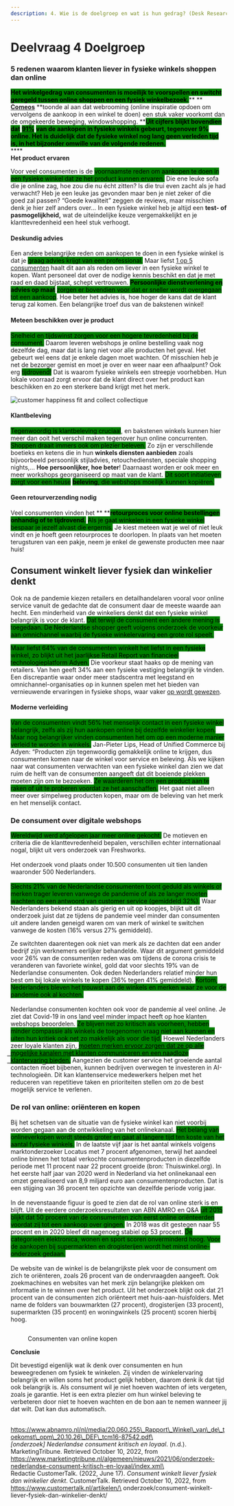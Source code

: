 ```yaml
---
description: 4. Wie is de doelgroep en wat is hun gedrag? (Desk Research) samen met D7
---
```


# Deelvraag 4 Doelgroep

### 5 redenen waarom klanten liever in fysieke winkels shoppen dan online

<mark style="background-color:green;">**Het winkelgedrag van consumenten is moeilijk te voorspellen en switcht geregeld tussen online shoppen en een fysiek winkelbezoek.**</mark>** ** [**Comeos**](https://static.comeos.be/E-commerce\_Belgium\_2018.pdf) **toonde al aan dat webrooming (online inspiratie opdoen om vervolgens de aankoop in een winkel te doen) een stuk vaker voorkomt dan de omgekeerde beweging, windowshopping. **<mark style="background-color:green;">**Uit cijfers blijkt bovendien dat**</mark> [<mark style="background-color:green;">**91%**</mark>](https://www.emerce.nl/research/91-retailomzet-fysiek-9-online) <mark style="background-color:green;">**van de aankopen in fysieke winkels gebeurt, tegenover 9% online. Het is duidelijk dat de fysieke winkel nog lang geen verleden tijd is, in het bijzonder omwille van de volgende redenen.**</mark>\
****\
**Het product ervaren**

Voor veel consumenten is de <mark style="background-color:green;">voornaamste reden om aankopen te doen in een fysieke winkel dat ze het product kunnen ervaren.</mark> Die ene leuke sofa die je online zag, hoe zou die nu écht zitten? Is die trui even zacht als je had verwacht? Heb je een leuke jas gevonden maar ben je niet zeker of die goed zal passen? “Goede kwaliteit” zeggen de reviews, maar misschien denk je hier zelf anders over… In een fysieke winkel heb je altijd een **test- of pasmogelijkheid,** wat de uiteindelijke keuze vergemakkelijkt en je klanttevredenheid een heel stuk verhoogt.

#### **Deskundig advies**

Een andere belangrijke reden om aankopen te doen in een fysieke winkel is dat je <mark style="background-color:green;">graag advies krijgt van een professional.</mark> Maar liefst [1 op 5 consumenten](https://static.comeos.be/E-commerce\_Belgium\_2018.pdf) haalt dit aan als reden om liever in een fysieke winkel te kopen. Want personeel dat over de nodige kennis beschikt en dat je met raad en daad bijstaat, schept vertrouwen. <mark style="background-color:green;">**Persoonlijke dienstverlening en advies op maat**</mark> <mark style="background-color:green;"></mark><mark style="background-color:green;">zorgen er bovendien voor dat er sneller wordt overgegaan tot een aankoop</mark>. Hoe beter het advies is, hoe hoger de kans dat de klant terug zal komen. Een belangrijke troef dus van de bakstenen winkel!

#### **Meteen beschikken over je product**

<mark style="background-color:green;">Snelheid en tijdswinst zorgen voor een hogere tevredenheid bij de consument.</mark> Daarom leveren webshops je online bestelling vaak nog dezelfde dag, maar dat is lang niet voor alle producten het geval. Het gebeurt wel eens dat je enkele dagen moet wachten. Of misschien heb je net de bezorger gemist en moet je over en weer naar een afhaalpunt? Ook erg <mark style="background-color:green;">tijdrovend!</mark> Dat is waarom fysieke winkels een streepje voorhebben. Hun lokale voorraad zorgt ervoor dat de klant direct over het product kan beschikken en zo een sterkere band krijgt met het merk.

![customer happiness fit and collect collectique](https://www.collectique.eu/app/uploads/2019/09/customer-happiness\_opt-300x205.png)

#### **Klantbeleving**

<mark style="background-color:green;">Tegenwoordig is klantbeleving cruciaal</mark>, en bakstenen winkels kunnen hier meer dan ooit het verschil maken tegenover hun online concurrenten. <mark style="background-color:green;">Shoppen draait immers ook om plezier beleven.</mark> Zo zijn er verschillende boetieks en ketens die in hun **winkels diensten aanbieden** zoals bijvoorbeeld persoonlijk stijladvies, retouchediensten, speciale shopping nights,… **Hoe persoonlijker, hoe beter**! Daarnaast worden er ook meer en meer workshops georganiseerd op maat van de klant. <mark style="background-color:green;">Dit soort initiatieven zorgt voor een heuse</mark> <mark style="background-color:green;"></mark><mark style="background-color:green;">**beleving**</mark><mark style="background-color:green;">, die webshops moeilijk kunnen kopiëren.</mark>

#### **Geen retourverzending nodig**

Veel consumenten vinden het ** **<mark style="background-color:green;">**retourproces voor online bestellingen onhandig of te tijdrovend.**</mark> <mark style="background-color:green;"></mark><mark style="background-color:green;">Als je gaat winkelen in een fysieke winkel bespaar je jezelf alvast die ergernis.</mark> Je kiest meteen wat je wel of niet leuk vindt en je hoeft geen retourproces te doorlopen. In plaats van het moeten terugsturen van een pakje, neem je enkel de gewenste producten mee naar huis!



## Consument winkelt liever fysiek dan winkelier denkt

Ook na de pandemie kiezen retailers en detailhandelaren vooral voor online service vanuit de gedachte dat de consument daar de meeste waarde aan hecht. Een minderheid van de winkeliers denkt dat een fysieke winkel belangrijk is voor de klant. <mark style="background-color:green;">Dat terwijl de consument een andere mening is toegedaan. De Nederlandse shopper geeft volgens onderzoek de voorkeur aan omnichannel waarbij de fysieke winkelervaring een grote rol speelt.</mark>

<mark style="background-color:green;">Maar liefst 64% van de consumenten winkelt het liefst in een fysieke winkel, zo blijkt uit het jaarlijkse Retail Report van financieel technologieplatform Adyen.</mark> Die voorkeur staat haaks op de mening van retailers. Van hen geeft 34% aan een fysieke vestiging belangrijk te vinden. Een discrepantie waar onder meer stadscentra met leegstand en omnichannel-organisaties op in kunnen spelen met het bieden van vernieuwende ervaringen in fysieke shops, waar vaker [op wordt gewezen](https://www.customertalk.nl/artikelen/interview/waarom-de-fysieke-winkel-toekomst-heeft/).

#### Moderne verleiding

<mark style="background-color:green;">Van de consumenten vindt 56% het menselijk contact in een fysieke winkel belangrijk, zelfs als zij hun aankopen online bij dezelfde winkelier kopen. Maar nog belangrijker vinden consumenten het om op een moderne manier verleid te worden in winkels.</mark> Jan-Pieter Lips, Head of Unified Commerce bij Adyen: “Producten zijn tegenwoordig gemakkelijk online te krijgen, dus consumenten komen naar de winkel voor service en beleving. Als we kijken naar wat consumenten verwachten van een fysieke winkel dan zien we dat ruim de helft van de consumenten aangeeft dat dit boeiende plekken moeten zijn om te bezoeken. <mark style="background-color:green;">Ze waarderen het om een product aan te raken of uit te proberen voordat ze het aanschaffen.</mark> Het gaat niet alleen meer over simpelweg producten kopen, maar om de beleving van het merk en het menselijk contact.





### De consument over digitale webshops

<mark style="background-color:green;">Wereldwijd werd afgelopen jaar meer online gekocht.</mark> De motieven en criteria die de klanttevredenheid bepalen, verschillen echter internationaal nogal, blijkt uit vers onderzoek van Freshworks.\
\
Het onderzoek vond plaats onder 10.500 consumenten uit tien landen waaronder 500 Nederlanders. \
\
<mark style="background-color:green;">Slechts 21% van de Nederlandse consumenten toont geduld als winkels of merken trager leveren vanwege de pandemie of als ze langer moeten wachten op een antwoord van customer service (gemiddeld 32%).</mark> Waar Nederlanders bekend staan als gierig en uit op koopjes, blijkt uit dit onderzoek juist dat ze tijdens de pandemie veel minder dan consumenten uit andere landen geneigd waren om van merk of winkel te switchen vanwege de kosten (16% versus 27% gemiddeld).

Ze switchten daarentegen ook niet van merk als ze dachten dat een ander bedrijf zijn werknemers eerlijker behandelde. Waar dit argument gemiddeld voor 26% van de consumenten reden was om tijdens de corona crisis te veranderen van favoriete winkel, gold dat voor slechts 19% van de Nederlandse consumenten. Ook deden Nederlanders relatief minder hun best om bij lokale winkels te kopen (36% tegen 41% gemiddeld). <mark style="background-color:green;">Kortom, Nederlanders bleven het trouwst aan de winkels en merken waar ze voor de pandemie ook al kochten.</mark>\
\
Nederlandse consumenten kochten ook voor de pandemie al veel online. Je ziet dat Covid-19 in ons land veel minder impact heeft op hoe klanten webshops beoordelen. <mark style="background-color:green;">Ze blijven net zo kritisch als voorheen, hebben minder compassie als winkels de toegenomen vraag niet aan kunnen en uiten hun kritiek ook net zo makkelijk als voor die tijd.</mark> Hoewel Nederlanders zeer loyale klanten zijn, <mark style="background-color:green;">m͟o͟e͟t͟e͟n͟ ͟m͟e͟r͟k͟e͟n͟ ͟e͟r͟v͟o͟o͟r͟ ͟z͟o͟r͟g͟e͟n͟ ͟d͟a͟t͟ ͟z͟e͟ ͟o͟p͟ ͟a͟l͟l͟e͟ ͟m͟o͟g͟e͟l͟i͟j͟k͟e͟ ͟k͟a͟n͟a͟l͟e͟n͟ ͟m͟e͟t͟ ͟k͟l͟a͟n͟t͟e͟n͟ ͟c͟o͟m͟m͟u͟n͟i͟c͟e͟r͟e͟n͟ ͟e͟n͟ ͟e͟e͟n͟ ͟n͟a͟a͟d͟l͟o͟z͟e͟ ͟k͟l͟a͟n͟t͟e͟r͟v͟a͟r͟i͟n͟g͟ ͟b͟i͟e͟d͟e͟n͟.͟</mark> Aangezien de customer service het groeiende aantal contacten moet bijbenen, kunnen bedrijven overwegen te investeren in AI-technologieën. Dit kan klantenservice medewerkers helpen met het reduceren van repetitieve taken en prioriteiten stellen om zo de best mogelijk service te verlenen.

### &#x20; De rol van online: oriënteren en kopen

Bij het schetsen van de situatie van de fysieke winkel kan niet voorbij worden gegaan aan de ontwikkeling van het onlinekanaal. <mark style="background-color:green;">Het belang van onlineverkopen wordt steeds groter en gaat al langere tijd ten koste van het aantal fysieke winkels.</mark> In de laatste vijf jaar is het aantal winkels volgens marktonderzoeker Locatus met 7 procent afgenomen, terwijl het aandeel online binnen het totaal verkochte consumentenproducten in diezelfde periode met 11 procent naar 22 procent groeide (bron: Thuiswinkel.org). In het eerste half jaar van 2020 werd in Nederland via het onlinekanaal een omzet gerealiseerd van 8,9 miljard euro aan consumentenproducten. Dat is een stijging van 36 procent ten opzichte van dezelfde periode vorig jaar.\
\
In de nevenstaande figuur is goed te zien dat de rol van online sterk is en blijft. Uit de eerdere onderzoeksresultaten van ABN AMRO en Q\&A <mark style="background-color:green;">uit 2015 blijkt dat 50 procent van de consumenten zich eerst online oriënteerden voordat zij tot een aankoop over gingen.</mark> In 2018 was dit gestegen naar 55 procent en in 2020 bleef dit nagenoeg stabiel op 53 procent. <mark style="background-color:green;">De categorieën elektronica, wonen en sport scoren onverminderd hoog. Voor de aankopen bij supermarkten en drogisterijen wordt het minst online-onderzoek gedaan.</mark>\
\
De website van de winkel is de belangrijkste plek voor de consument om zich te oriënteren, zoals 26 procent van de ondervraagden aangeeft. Ook zoekmachines en websites van het merk zijn belangrijke plekken om informatie in te winnen over het product. Uit het onderzoek blijkt ook dat 21 procent van de consumenten zich oriënteert met huis-aan-huisfolders. Met name de folders van bouwmarkten (27 procent), drogisterijen (33 procent), supermarkten (35 procent) en woningwinkels (25 procent) scoren hierbij hoog.

<figure><img src="../../../.gitbook/assets/Schermafbeelding 2022-10-10 om 13.23.11.png" alt=""><figcaption><p>Consumenten van online kopen</p></figcaption></figure>

**Conclusie**

Dit bevestigd eigenlijk wat ik denk over consumenten en hun beweegredenen om fysiek te winkelen. Zij vinden de winkelervaring belangrijk en willen soms het product gelijk hebben, daarom denk ik dat tijd ook belangrijk is. Als consument wil je niet hoeven wachten of iets vergeten, zoals je garantie. Het is een extra plezier om hun winkel beleving te verbeteren door niet te hoeven wachten en de bon aan te nemen wanneer jij dat wilt. Dat kan dus automatisch.&#x20;

\
https://www.abnamro.nl/nl/media/20.060.255\_Rapport\_Winkel\_van\_de\_toekomst\_opm\_20.10.26\_DEF\_tcm16-87542.pdf\
\
_\[onderzoek] Nederlandse consument kritisch en loyaal_. (n.d.). MarketingTribune. Retrieved October 10, 2022, from https://www.marketingtribune.nl/algemeen/nieuws/2021/06/onderzoek-nederlandse-consument-kritisch-en-loyaal/index.xml\
\
Redactie CustomerTalk. (2022, June 17). _Consument winkelt liever fysiek dan winkelier denkt_. CustomerTalk. Retrieved October 10, 2022, from https://www.customertalk.nl/artikelen/\
onderzoek/consument-winkelt-liever-fysiek-dan-winkelier-denkt/
